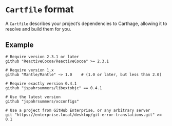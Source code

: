 # `Cartfile` format

A `Cartfile` describes your project’s dependencies to Carthage, allowing it to
resolve and build them for you.

## Example

```
# Require version 2.3.1 or later
github "ReactiveCocoa/ReactiveCocoa" >= 2.3.1

# Require version 1.x
github "Mantle/Mantle" ~> 1.0    # (1.0 or later, but less than 2.0)

# Require exactly version 0.4.1
github "jspahrsummers/libextobjc" == 0.4.1

# Use the latest version
github "jspahrsummers/xcconfigs"

# Use a project from GitHub Enterprise, or any arbitrary server
git "https://enterprise.local/desktop/git-error-translations.git" >= 0.1
```
